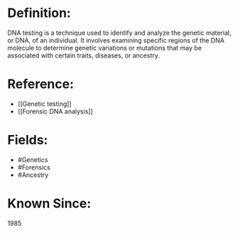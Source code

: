 

# Definition:
DNA testing is a technique used to identify and analyze the genetic material, or DNA, of an individual. It involves examining specific regions of the DNA molecule to determine genetic variations or mutations that may be associated with certain traits, diseases, or ancestry.

# Reference:
- [[Genetic testing]]
- [[Forensic DNA analysis]]

# Fields: 
- #Genetics
- #Forensics
- #Ancestry

# Known Since:
1985


